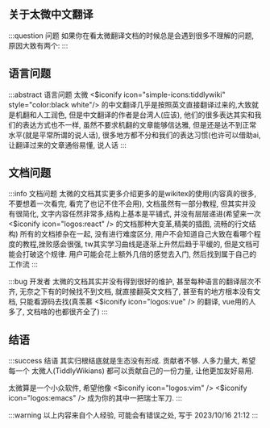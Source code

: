 ## 关于太微中文翻译

:::question 问题
如果你在看太微翻译文档的时候总是会遇到很多不理解的问题, 原因大致有两个: 
:::

## 语言问题

:::abstract 语言问题
太微 <$iconify icon="simple-icons:tiddlywiki" style="color:black white"/> 的中文翻译几乎是按照英文直接翻译过来的,大致就是机翻和人工润色, 但是中文翻译的作者是台湾人(应该), 他们的很多表达其实和我们的表达方式也不一样, 虽然不要求机翻的文章能够信达雅, 但是还是达不到正常水平(就是平常所谓的说人话), 很多地方都不分和我们的表达习惯(也许可以借助ai, 让翻译过来的文章通俗易懂, 说人话
:::

## 文档问题

:::info 文档问题
太微的文档其实更多介绍更多的是wikitex的使用(内容真的很多, 不要想着一次看完, 看完了也记不住不会用), 文档虽然有一部分教程, 但其实并没有很简化, 文字内容任然非常多,结构上基本是平铺式, 并没有层层递进(希望来一次 <$iconify icon="logos:react" /> 的文档那种大变革,精美的插图, 流畅的行文结构)
所有的文档掺杂在一起, 没有进行难度区分, 用户不会知道自己大致在看哪个程度的教程,挫败感会很强, tw其实学习曲线是逐渐上升然后趋于平缓的, 但是文档可能会打破这个规律. 用户可能会花上额外几倍的感觉去入门, 然后找到属于自己的工作流
:::

:::bug 开发者
太微的文档其实并没有得到很好的维护, 甚至每种语言的翻译层次不齐, 无奈之下有的时候找不到文档, 就直接翻英文文档了, 甚至有的地方根本没有文档, 只能看源码去找(真羡慕 <$iconify icon="logos:vue" /> 的翻译, vue用的人多了, 文档啥的也都很齐全了)
:::

## 结语

:::success 结语
其实归根结底就是生态没有形成. 贡献者不够. 人多力量大, 希望每一个 太微人(TiddlyWikians) 都可以贡献自己的一份力量, 让他更加友好易用. 

太微算是一个小众软件, 希望他像 <$iconify icon="logos:vim" /> <$iconify icon="logos:emacs" /> 成为你的其中一把瑞士军刀.
:::

:::warning
以上内容来自个人经验, 可能会有错误之处, 写于 2023/10/16 21:12
:::